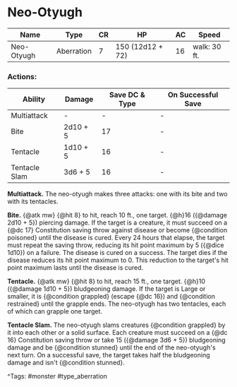 # Neo-Otyugh

| Name | Type | CR | HP | AC | Speed |
|------|------|----|----|----|-------|
| Neo-Otyugh | Aberration | 7 | 150 (12d12 + 72) | 16 | walk: 30 ft. |

### Actions:

| Ability | Damage | Save DC & Type | On Successful Save |
|---------|--------|----------------|--------------------|
| Multiattack | - | - | - |
| Bite | 2d10 + 5 | 17 | - |
| Tentacle | 1d10 + 5 | 16 | - |
| Tentacle Slam | 3d6 + 5 | 16 | - |


**Multiattack.** The neo-otyugh makes three attacks: one with its bite and two with its tentacles.

**Bite.** {@atk mw} {@hit 8} to hit, reach 10 ft., one target. {@h}16 ({@damage 2d10 + 5}) piercing damage. If the target is a creature, it must succeed on a {@dc 17} Constitution saving throw against disease or become {@condition poisoned} until the disease is cured. Every 24 hours that elapse, the target must repeat the saving throw, reducing its hit point maximum by 5 ({@dice 1d10}) on a failure. The disease is cured on a success. The target dies if the disease reduces its hit point maximum to 0. This reduction to the target's hit point maximum lasts until the disease is cured.

**Tentacle.** {@atk mw} {@hit 8} to hit, reach 15 ft., one target. {@h}10 ({@damage 1d10 + 5}) bludgeoning damage. If the target is Large or smaller, it is {@condition grappled} (escape {@dc 16}) and {@condition restrained} until the grapple ends. The neo-otyugh has two tentacles, each of which can grapple one target.

**Tentacle Slam.** The neo-otyugh slams creatures {@condition grappled} by it into each other or a solid surface. Each creature must succeed on a {@dc 16} Constitution saving throw or take 15 ({@damage 3d6 + 5}) bludgeoning damage and be {@condition stunned} until the end of the neo-otyugh's next turn. On a successful save, the target takes half the bludgeoning damage and isn't {@condition stunned}.

^Tags: #monster #type_aberration
